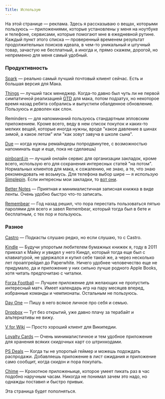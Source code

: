 ```yaml
---
Title: Использую
---
```


На этой странице — реклама. Здесь я рассказываю о вещах, которыми пользуюсь —  приложениями, которые установлены у меня на ноутбуке и телефоне, сервисами, которые помогают мне в ежедневной рутине. Каждый пункт этого списка — проверенный временем результат продолжительных поисков идеала, в чем-то уникальный и штучный товар, зачастую не бесплатный, а иногда и, прямо скажем, дорогой, но непременно для меня самый удобный.

### Продуктивность

[Spark](https://sparkmailapp.com/) — реально самый лучший почтовый клиент сейчас. Есть и большая версия для Мака.

[Things](https://culturedcode.com/things/) — лучший таск менеджер. Когда-то давно был чуть ли не первой симпатичной реализацией [GTD](https://en.wikipedia.org/wiki/Getting_Things_Done) для мака, потом подзатух, но некоторое время назад ребята собрались и выпустили обалденное обновление. Пользуюсь и доволен как слон.

Reminders — для напоминаний пользуюсь стандартным эпловским приложением. Кроме всего, веду в нем список покупок и каких-то мелких вещей, которые иногда нужны, вроде "какое давление в шинах зимой, а какое летом" или "как зовут завуча в школе сына".

[Due](https://www.dueapp.com/) — когда нужны ремайндеры попродвинутее, с возможностью напоминать еще и еще, пока не сделаешь)

[pinboard.in](https://pinboard.in) — лучший онлайн сервис для организации закладок, кроме всего, использую его для сохранения интересных статей "на потом". Нормальных клиентов для мака, к сожалению, не знаю, а те, что знаю рекомендовать не возьмусь. Для телефона выбор шире — я использую [Simplepin](http://simplepinapp.com/). Если интересны мои закладки, то [вот они](https://pinboard.in/u:alexeypegov).

[Better Notes](http://www.betternotesapp.com/) — Приятная и минималистичная записная книжка в виде ленты. Очень удобно быстро что-то записать.

[Remembear](https://www.remembear.com/) — Год назад решил, что пора перестать пользоваться пятью паролями для всего и завел Remembear, который тогда был в бете и бесплатным, c тех пор и пользуюсь.

### Разное

[Castro](http://supertop.co/castro/) — Подкасты слушаю редко, но если слушаю, то с Castro.

[Kindle](https://www.amazon.com/dp/B07DLPWYB7) — Будучи упоротым любителем бумажных книжек я, году в 2011 приехал к Майку и увидел у него Киндл, который тогда еще был с клавиатурой, не удержался и купил себе такой же, а через несколько лет проапгрейдил до Paperwhite. Ничего удобнее человечество еще не придумало, да и приложение у них сильно лучше родного Apple Books, хотя читать предпочитаю с читалки.

[Forza Football](https://forzafootball.com/forza-football/) — Лучшее приложение для желающих не пропустить интересный матч. Имеет календарь игр на пару месяцев вперед, избранные команды и чемпионаты. Остальным не пользуюсь.

[Day One](https://dayoneapp.com/) — Пишу в него всякое личное про себя и семью.

[Dropbox](https://dropbox.com) — Тут без открытий, уже давно плачу за терабайт и альтернативы не вижу.

[V for Wiki](https://v-for-wiki.com/) — Просто хороший клиент для Википедии.

[Loyalty Cards](https://itunes.apple.com/ru/app/loyalty-cards/id1175509885) — Очень минималистичное и тем удобное приложение для хранения всяких скидочных карт со штрихкодами.

[PS Deals](https://psdealsapp.com/) — Когда ты не упоротый геймер и можешь подождать распродажи. Добавляешь приложение в лист ожидания и приложение само сообщит, когда скидон и пора покупать.

[Chime](https://itunes.apple.com/us/app/chime/id414830146) — Крохотное приложеньице, которое умеет пикать раз в час подобно наручным часам. Никогда не понимал зачем это надо, но однажды поставил и быстро привык.

Эта страница будет пополняться.